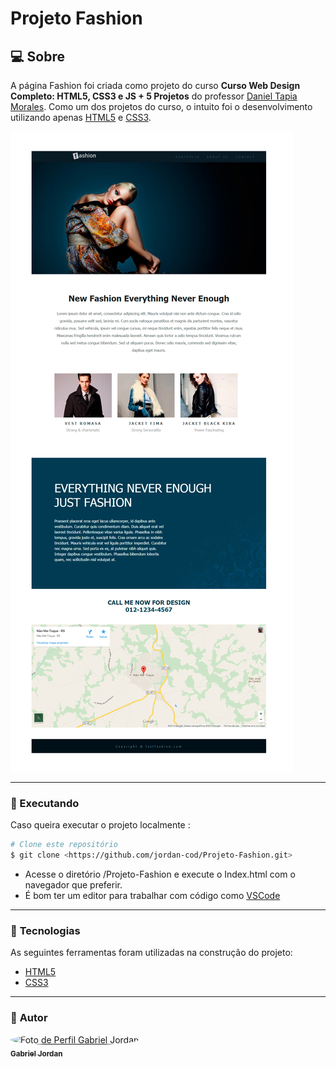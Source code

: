 # **Projeto Fashion**

## :computer: Sobre

A página Fashion foi criada como projeto do curso <strong>Curso Web Design Completo: HTML5, CSS3 e JS + 5 Projetos</strong> do professor <a href="">Daniel Tapia Morales</a>.
Como um dos projetos do curso, o intuito foi o desenvolvimento utilizando apenas <a href="https://developer.mozilla.org/pt-BR/docs/Web/HTML/HTML5">HTML5</a> e <a href="https://developer.mozilla.org/pt-BR/docs/Archive/CSS3">CSS3</a>.

<img src="./layout_final.jpg" alt="layout final">

---
### :electric_plug: Executando

Caso queira executar o projeto localmente :
```bash
# Clone este repositório
$ git clone <https://github.com/jordan-cod/Projeto-Fashion.git>
```
* Acesse o diretório /Projeto-Fashion e execute o Index.html com o navegador que preferir.
* É bom ter um editor para trabalhar com código como [VSCode](https://code.visualstudio.com/)

---
### :hammer: **Tecnologias**

As seguintes ferramentas foram utilizadas na construção do projeto:

- [HTML5](https://developer.mozilla.org/pt-BR/docs/Web/HTML/HTML5)
- [CSS3](https://developer.mozilla.org/pt-BR/docs/Archive/CSS3)
---
### :boy: **Autor**

<a href="https://github.com/jordan-cod">
 <img style="border-radius: 50%;" src="https://avatars.githubusercontent.com/u/79179555?v=4" width="100px;" alt="Foto de Perfil Gabriel Jordan"/>
 <br />
 <sub><b>Gabriel Jordan</b></sub></a>
